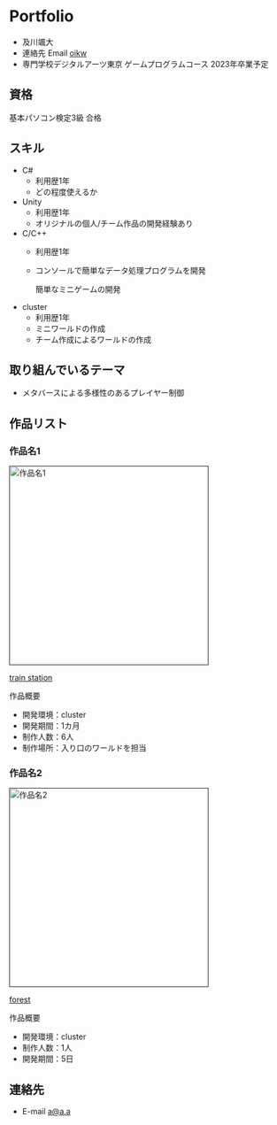 # Portfolio

- 及川颯大
- 連絡先 Email [oikw](sut11231123@gmail.com)
- 専門学校デジタルアーツ東京 ゲームプログラムコース 2023年卒業予定

## 資格

基本パソコン検定3級 合格

## スキル
- C#
  - 利用歴1年
  - どの程度使えるか
- Unity
  - 利用歴1年
  - オリジナルの個人/チーム作品の開発経験あり
- C/C++
  - 利用歴1年
  - コンソールで簡単なデータ処理プログラムを開発

    簡単なミニゲームの開発
- cluster
  - 利用歴1年
  - ミニワールドの作成
  - チーム作成によるワールドの作成

## 取り組んでいるテーマ
- メタバースによる多様性のあるプレイヤー制御

## 作品リスト

### 作品名1
[<img src="images/game1.png" alt="作品名1" style="height: 360px">]()

[train station](https://cluster.mu/w/10b37288-19d3-4469-b108-f56a11627e27)

作品概要

- 開発環境：cluster
- 開発期間：1カ月
- 制作人数：6人
- 制作場所：入り口のワールドを担当


### 作品名2
[<img src="images/game2.png" alt="作品名2" style="height: 360px">]()

[forest](https://cluster.mu/w/a9426dc3-ee56-4cf7-a02c-5636befe1374)

作品概要

- 開発環境：cluster
- 制作人数：1人
- 開発期間：5日



## 連絡先
- E-mail [a@a.a](sut11231123@gmail.com)
